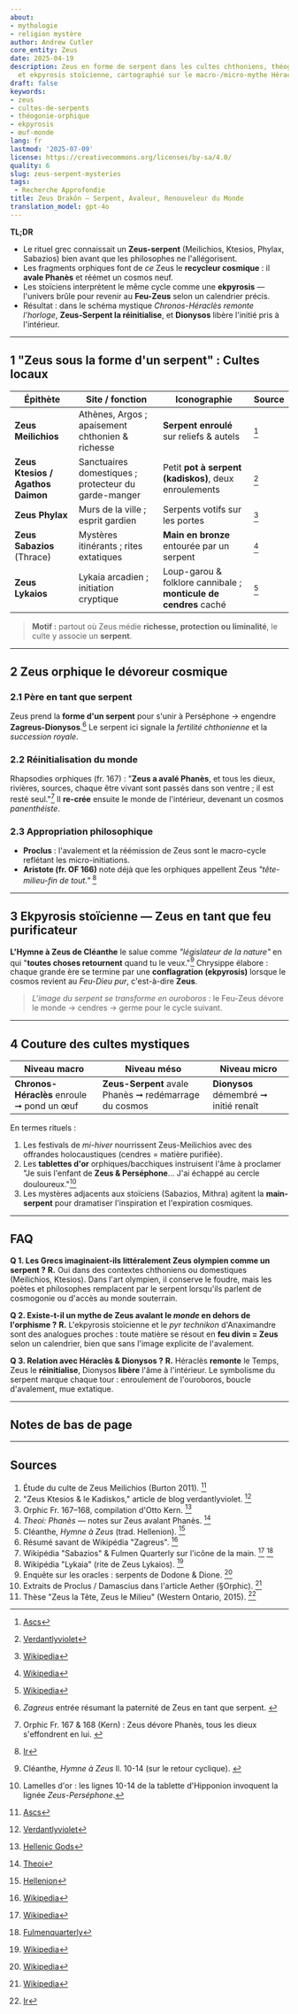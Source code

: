 ```yaml
---
about:
- mythologie
- religion mystère
author: Andrew Cutler
core_entity: Zeus
date: 2025-04-19
description: Zeus en forme de serpent dans les cultes chthoniens, théogonie orphique
  et ekpyrosis stoïcienne, cartographié sur le macro-/micro-mythe Héraclès–Dionysos.
draft: false
keywords:
- zeus
- cultes-de-serpents
- théogonie-orphique
- ekpyrosis
- œuf-monde
lang: fr
lastmod: '2025-07-09'
license: https://creativecommons.org/licenses/by-sa/4.0/
quality: 6
slug: zeus-serpent-mysteries
tags:
 - Recherche Approfondie
title: Zeus Drakôn — Serpent, Avaleur, Renouveleur du Monde
translation_model: gpt-4o
---
```


**TL;DR**

- Le rituel grec connaissait un **Zeus-serpent** (Meilichios, Ktesios, Phylax, Sabazios) bien avant que les philosophes ne l'allégorisent.
- Les fragments orphiques font de *ce* Zeus le **recycleur cosmique** : il **avale Phanès** et réémet un cosmos neuf.
- Les stoïciens interprètent le même cycle comme une **ekpyrosis** — l'univers brûle pour revenir au **Feu-Zeus** selon un calendrier précis.
- Résultat : dans le schéma mystique *Chronos-Héraclès remonte l'horloge*, **Zeus-Serpent la réinitialise**, et **Dionysos** libère l'initié pris à l'intérieur.

---

## 1 "Zeus sous la forme d'un serpent" : Cultes locaux

| Épithète | Site / fonction | Iconographie | Source |
|----------|-----------------|--------------|--------|
| **Zeus Meilichios** | Athènes, Argos ; apaisement chthonien & richesse | **Serpent enroulé** sur reliefs & autels | [^oai1] |
| **Zeus Ktesios / Agathos Daimon** | Sanctuaires domestiques ; protecteur du garde-manger | Petit **pot à serpent (kadiskos)**, deux enroulements | [^oai2] |
| **Zeus Phylax** | Murs de la ville ; esprit gardien | Serpents votifs sur les portes | [^oai3] |
| **Zeus Sabazios** (Thrace) | Mystères itinérants ; rites extatiques | **Main en bronze** entourée par un serpent | [^oai4] |
| **Zeus Lykaios** | Lykaia arcadien ; initiation cryptique | Loup-garou & folklore cannibale ; **monticule de cendres** caché | [^oai5] |

> **Motif :** partout où Zeus médie **richesse, protection ou liminalité**, le culte y associe un **serpent**.

---

## 2 Zeus orphique le dévoreur cosmique

### 2.1 Père en tant que serpent
Zeus prend la **forme d'un serpent** pour s'unir à Perséphone → engendre **Zagreus-Dionysos**.[^zagreus] Le serpent ici signale la *fertilité chthonienne* et la *succession royale*.

### 2.2 Réinitialisation du monde
Rhapsodies orphiques (fr. 167) : "**Zeus a avalé Phanès**, et tous les dieux, rivières, sources, chaque être vivant sont passés dans son ventre ; il est resté seul."[^phanes-swallow]
Il **re-crée** ensuite le monde de l'intérieur, devenant un cosmos *panenthéiste*.

### 2.3 Appropriation philosophique
- **Proclus** : l'avalement et la réémission de Zeus sont le macro-cycle reflétant les micro-initiations.
- **Aristote (fr. OF 166)** note déjà que les orphiques appellent Zeus *"tête-milieu-fin de tout."* [^oai6]

---

## 3 Ekpyrosis stoïcienne — Zeus en tant que feu purificateur

**L'Hymne à Zeus de Cléanthe** le salue comme *"législateur de la nature"* en qui "**toutes choses retournent** quand tu le veux."[^cleanthes] Chrysippe élabore : chaque grande ère se termine par une **conflagration (ekpyrosis)** lorsque le cosmos revient au *Feu-Dieu pur*, c'est-à-dire **Zeus**.

> *L'image du serpent se transforme en ouroboros* : le Feu-Zeus dévore le monde → cendres → germe pour le cycle suivant.

---

## 4 Couture des cultes mystiques

| Niveau macro | Niveau méso | Niveau micro |
|--------------|-------------|--------------|
| **Chronos-Héraclès** enroule ➞ pond un œuf | **Zeus-Serpent** avale Phanès ➞ redémarrage du cosmos | **Dionysos** démembré ➞ initié renaît |

En termes rituels :
1. Les festivals de *mi-hiver* nourrissent Zeus-Meilichios avec des offrandes holocaustiques (cendres = matière purifiée).
2. Les **tablettes d'or** orphiques/bacchiques instruisent l'âme à proclamer "Je suis l'enfant de **Zeus & Perséphone**… J'ai échappé au cercle douloureux."[^tablets]
3. Les mystères adjacents aux stoïciens (Sabazios, Mithra) agitent la **main-serpent** pour dramatiser l'inspiration et l'expiration cosmiques.

---

## FAQ <!-- conserve le support du schéma FAQPage -->

**Q 1. Les Grecs imaginaient-ils littéralement Zeus olympien comme un serpent ?**
**R.** Oui dans des contextes chthoniens ou domestiques (Meilichios, Ktesios). Dans l'art olympien, il conserve le foudre, mais les poètes et philosophes remplacent par le serpent lorsqu'ils parlent de cosmogonie ou d'accès au monde souterrain.

**Q 2. Existe-t-il un mythe de Zeus avalant le *monde* en dehors de l'orphisme ?**
**R.** L'ekpyrosis stoïcienne et le *pyr technikon* d'Anaximandre sont des analogues proches : toute matière se résout en **feu divin = Zeus** selon un calendrier, bien que sans l'image explicite de l'avalement.

**Q 3. Relation avec Héraclès & Dionysos ?**
**R.** Héraclès **remonte** le Temps, Zeus le **réinitialise**, Dionysos **libère** l'âme à l'intérieur. Le symbolisme du serpent marque chaque tour : enroulement de l'ouroboros, boucle d'avalement, mue extatique.

---

## Notes de bas de page

[^oai1]: [Ascs](https://www.ascs.org.au/news/ascs31/Burton.pdf)
[^oai2]: [Verdantlyviolet](https://verdantlyviolet.tumblr.com/post/643083523253829632/zeus-ktesios-and-the-kadiskos-zeus-ktesios-of-the)
[^oai3]: [Wikipedia](https://en.wikipedia.org/wiki/Oracle)
[^oai4]: [Wikipedia](https://en.wikipedia.org/wiki/Sabazios)
[^oai5]: [Wikipedia](https://en.wikipedia.org/wiki/Lykaia)
[^oai6]: [Ir](https://ir.lib.uwo.ca/context/etd/article/4619/viewcontent/Zeus_the_Head_Zeus_the_Middle___Studies_in_the_Orphic_Theogonies.pdf)
[^oai7]: [Wikipedia](https://en.wikipedia.org/wiki/Zagreus)
[^oai8]: [Hellenic Gods](https://www.hellenicgods.org/the-orphic-fragments-of-otto-kern)
[^oai9]: [Hellenion](https://www.hellenion.org/zeus/cleanthes-hymn-to-zeus/)
[^oai10]: [Theoi](https://www.theoi.com/Protogenos/Phanes.html)
[^oai11]: [Fulmenquarterly](https://www.fulmenquarterly.com/the-hand-of-sabazios)
[^oai12]: [Wikipedia](https://en.wikipedia.org/wiki/Aether_%28mythology%29)
[^zagreus]: *Zagreus* entrée résumant la paternité de Zeus en tant que serpent. [^oai7]
[^phanes-swallow]: Orphic Fr. 167 & 168 (Kern) : Zeus dévore Phanès, tous les dieux s'effondrent en lui. [^oai8]
[^cleanthes]: Cléanthe, *Hymne à Zeus* ll. 10-14 (sur le retour cyclique). [^oai9]
[^tablets]: Lamelles d'or : les lignes 10-14 de la tablette d'Hipponion invoquent la lignée *Zeus-Perséphone*.

---

## Sources

1. Étude du culte de Zeus Meilichios (Burton 2011). [^oai1]
2. "Zeus Ktesios & le Kadiskos," article de blog verdantlyviolet. [^oai2]
3. Orphic Fr. 167–168, compilation d'Otto Kern. [^oai8]
4. *Theoi: Phanès* — notes sur Zeus avalant Phanès. [^oai10]
5. Cléanthe, *Hymne à Zeus* (trad. Hellenion). [^oai9]
6. Résumé savant de Wikipédia "Zagreus". [^oai7]
7. Wikipédia "Sabazios" & Fulmen Quarterly sur l'icône de la main. [^oai4] [^oai11]
8. Wikipédia "Lykaia" (rite de Zeus Lykaios). [^oai5]
9. Enquête sur les oracles : serpents de Dodone & Dione. [^oai3]
10. Extraits de Proclus / Damascius dans l'article Aether (§Orphic). [^oai12]
11. Thèse "Zeus la Tête, Zeus le Milieu" (Western Ontario, 2015). [^oai6]